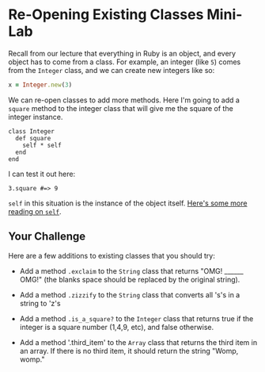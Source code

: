 

# Re-Opening Existing Classes Mini-Lab

Recall from our lecture that everything in Ruby is an object, and every object has to come from a class. For example, an integer (like `5`) comes from the `Integer` class, and we can create new integers like so:
```ruby
x = Integer.new(3)
```

We can re-open classes to add more methods. Here I'm going to add a `square` method to the integer class that will give me the square of the integer instance.

```
class Integer
  def square
    self * self
  end
end
```
I can test it out here:
```
3.square #=> 9
```

`self` in this situation is the instance of the object itself. [Here's some more reading on `self`](http://www.jimmycuadra.com/posts/self-in-ruby).

## Your Challenge

Here are a few additions to existing classes that you should try:

+ Add a method `.exclaim` to the `String` class that returns "OMG! ______ OMG!" (the blanks space should be replaced by the original string).

+ Add a method `.zizzify` to the `String` class that converts all 's's in a string to 'z's

+ Add a method `.is_a_square?` to the `Integer` class that returns true if the integer is a square number (1,4,9, etc), and false otherwise.

+ Add a method '.third_item' to the `Array` class that returns the third item in an array. If there is no third item, it should return the string "Womp, womp."
